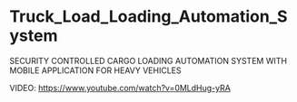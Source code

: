 # Truck_Load_Loading_Automation_System
SECURITY CONTROLLED CARGO LOADING AUTOMATION SYSTEM WITH MOBILE APPLICATION FOR HEAVY VEHICLES

VIDEO: https://www.youtube.com/watch?v=0MLdHug-yRA
